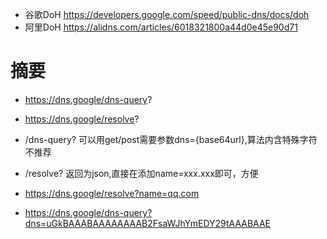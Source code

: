 * 谷歌DoH https://developers.google.com/speed/public-dns/docs/doh
* 阿里DoH https://alidns.com/articles/6018321800a44d0e45e90d71

# 摘要

* https://dns.google/dns-query?
* https://dns.google/resolve?

* /dns-query? 可以用get/post需要参数dns={base64url},算法内含特殊字符 不推荐
* /resolve?   返回为json,直接在添加name=xxx.xxx即可，方便

* https://dns.google/resolve?name=qq.com
* https://dns.google/dns-query?dns=uGkBAAABAAAAAAAAB2FsaWJhYmEDY29tAAABAAE

